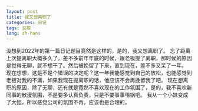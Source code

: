 ```yaml
---
layout: post
title: 我又想离职了
categories: 日记
tags: 豆瓣
lang: zh-hans
---
```

没想到2022年的第一篇日记题目竟然是这样的，是的，我又想离职了。
忘了距离上次提离职大概多久了，差不多前年年底的时候，跟老板提了离职，那时候的原因是觉得无聊，就不想干了。然后被挽留了下来，直到现在，差不多又呆了一年。
现在想想，这是不是个错误的决定呢？这一年我能感觉到自己的放松，也能感觉到老板对我的不满，如果我现在提离职的话，他应该不会再挽留我了吧。
现在想离职的原因，除了无聊，还有就是竟然不喜欢现在的工作氛围了，是的，我不喜欢新同事的散漫氛围，不是要多认真负责，只是不要事事甩锅吧。
我从一个小妹变成了大姐，所以感觉公司的氛围不再，应该也是合理的。